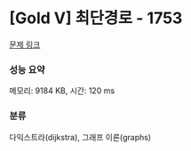 # [Gold V] 최단경로 - 1753 

[문제 링크](https://www.acmicpc.net/problem/1753) 

### 성능 요약

메모리: 9184 KB, 시간: 120 ms

### 분류

다익스트라(dijkstra), 그래프 이론(graphs)

